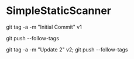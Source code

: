 # SimpleStaticScanner

git tag -a -m "Initial Commit" v1                                                                                                  

git push --follow-tags

git tag -a -m "Update 2" v2; git push --follow-tags 